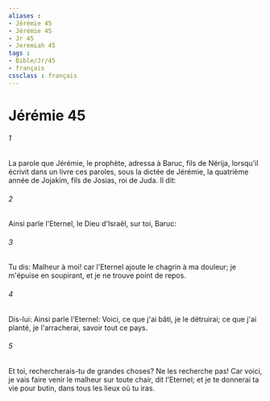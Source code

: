 ```yaml
---
aliases : 
- Jérémie 45
- Jérémie 45
- Jr 45
- Jeremiah 45
tags : 
- Bible/Jr/45
- français
cssclass : français
---
```


# Jérémie 45

###### 1
La parole que Jérémie, le prophète, adressa à Baruc, fils de Nérija, lorsqu'il écrivit dans un livre ces paroles, sous la dictée de Jérémie, la quatrième année de Jojakim, fils de Josias, roi de Juda. Il dit:
###### 2
Ainsi parle l'Eternel, le Dieu d'Israël, sur toi, Baruc:
###### 3
Tu dis: Malheur à moi! car l'Eternel ajoute le chagrin à ma douleur; je m'épuise en soupirant, et je ne trouve point de repos.
###### 4
Dis-lui: Ainsi parle l'Eternel: Voici, ce que j'ai bâti, je le détruirai; ce que j'ai planté, je l'arracherai, savoir tout ce pays.
###### 5
Et toi, rechercherais-tu de grandes choses? Ne les recherche pas! Car voici, je vais faire venir le malheur sur toute chair, dit l'Eternel; et je te donnerai ta vie pour butin, dans tous les lieux où tu iras.

